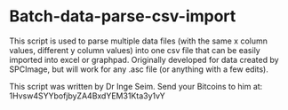 Batch-data-parse-csv-import
===========================

This script is used to parse multiple data files (with the same x column values, different y column values) into one csv file that can be easily imported into excel or graphpad. Originally developed for data created by SPCImage, but will work for any .asc file (or anything with a few edits).

This script was written by Dr Inge Seim. Send your Bitcoins to him at: 1Hvsw4SYYbofjbyZA4BxdYEM31Kta3y1vY

